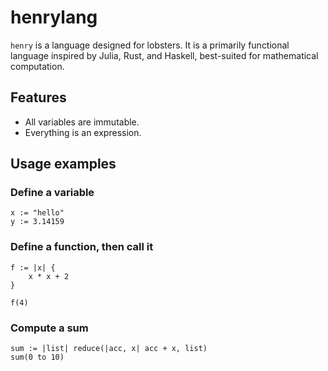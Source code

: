 # henrylang

`henry` is a language designed for lobsters. It is a primarily functional language inspired by Julia, Rust, and Haskell, best-suited for mathematical computation.

## Features

- All variables are immutable.
- Everything is an expression.

## Usage examples

### Define a variable
```
x := "hello"
y := 3.14159
```

### Define a function, then call it
```
f := |x| {
    x * x + 2
}

f(4)
```

### Compute a sum
```
sum := |list| reduce(|acc, x| acc + x, list)
sum(0 to 10)
```
